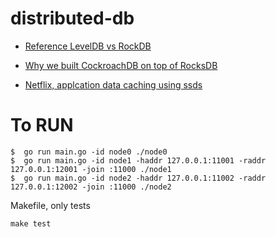 # distributed-db

- [Reference LevelDB vs RockDB](https://medium.com/walmartglobaltech/https-medium-com-kharekartik-rocksdb-and-embedded-databases-1a0f8e6ea74f)

- [Why we built CockroachDB on top of RocksDB](https://www.cockroachlabs.com/blog/cockroachdb-on-rocksd/)

- [Netflix, applcation data caching using ssds](https://netflixtechblog.com/application-data-caching-using-ssds-5bf25df851ef)

# To RUN

```
$  go run main.go -id node0 ./node0
$  go run main.go -id node1 -haddr 127.0.0.1:11001 -raddr 127.0.0.1:12001 -join :11000 ./node1
$  go run main.go -id node2 -haddr 127.0.0.1:11002 -raddr 127.0.0.1:12002 -join :11000 ./node2
```

Makefile, only tests

```
make test
```